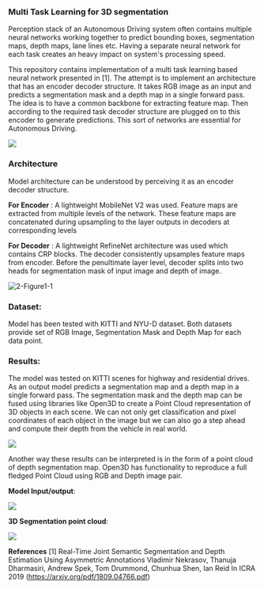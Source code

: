 ### Multi Task Learning for 3D segmentation

Perception stack of an Autonomous Driving system often contains multiple neural networks working together to predict bounding boxes, segmentation maps, depth maps, lane lines etc. Having a separate neural network for each task creates an heavy impact on system's processing speed. 



This repository contains implementation of a multi task learning based neural network presented in [1]. The attempt is to implement an architecture that has an encoder decoder structure. It takes RGB image as an input and predicts a segmentation mask and a depth map in a single forward pass. The idea is to have a common backbone for extracting feature map. Then according to the required task decoder structure are plugged on to this encoder to generate predictions. This sort of networks are essential for Autonomous Driving.

![](https://github.com/adithyagaurav/Multi_Task_Learning/blob/master/ezgif-6-6358723c09.gif)



### Architecture

Model architecture can be understood by perceiving it as an encoder decoder structure.

**For Encoder** : A lightweight MobileNet V2 was used. Feature maps are extracted from multiple levels of the network. These feature maps are concatenated during upsampling to the layer outputs in decoders at corresponding levels

**For Decoder** : A lightweight RefineNet architecture was used which contains CRP blocks. The decoder consistently upsamples feature maps from encoder. Before the penultimate layer level, decoder splits into two heads for segmentation mask of input image and depth of image.


![2-Figure1-1](https://user-images.githubusercontent.com/41729963/147723077-695511f3-9857-491f-b782-459359712268.png)


### Dataset:

Model has been tested with KITTI and NYU-D dataset. Both datasets provide set of RGB Image, Segmentation Mask and Depth Map for each data point.



### Results:

The model was tested on KITTI scenes for highway and residential drives. As an output model predicts a segmentation map and a depth map in a single forward pass. The segmentation mask and the depth map can be fused using libraries like Open3D to create a Point Cloud representation of 3D objects in each scene. We can not only get classification and pixel coordinates of each object in the image but we can also go a step ahead and compute their depth from the vehicle in real world.

![](ezgif-6-6358723c09.gif)

Another way these results can be interpreted is in the form of a point cloud of depth segmentation map. Open3D has functionality to reproduce a full fledged Point Cloud using RGB and Depth image pair.

**Model Input/output**:

![](output.png)



**3D Segmentation point cloud**:

![](ezgif-3-860fdced22.gif)


**References**
[1] Real-Time Joint Semantic Segmentation and Depth Estimation Using Asymmetric Annotations
Vladimir Nekrasov, Thanuja Dharmasiri, Andrew Spek, Tom Drummond, Chunhua Shen, Ian Reid
In ICRA 2019 (https://arxiv.org/pdf/1809.04766.pdf)
